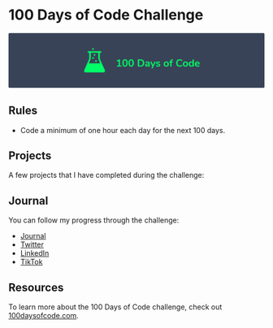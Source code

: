 # 100 Days of Code Challenge

![logo](logo.png)

## Rules

* Code a minimum of one hour each day for the next 100 days.

## Projects

A few projects that I have completed during the challenge:


## Journal

You can follow my progress through the challenge: 

* [Journal](journal)
* [Twitter](https://twitter.com/bobj2018)
* [LinkedIn](https://www.linkedin.com/in/joshua-rieth/)
* [TikTok](https://www.vm.tiktok.com/ggasE4)

## Resources

To learn more about the 100 Days of Code challenge, check out [100daysofcode.com](https://www.100daysofcode.com).
